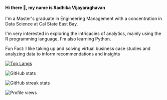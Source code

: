 #### Hi there 👋, my name is Radhika Vijayaraghavan
I'm a Master's graduate in Engineering Management with a concentration in Data Science at Cal State East Bay.

I'm very interested in exploring the intricacies of analytics, mainly using the R programming language, I'm also learning Python.

Fun Fact: I like taking up and solving virtual business case studies and analyzing data to inform recommendations and insights

[![Top Langs](https://github-readme-stats.vercel.app/api/top-langs/?username=viradhikaa)](https://github.com/anuraghazra/github-readme-stats)

![GitHub stats](https://github-readme-stats.vercel.app/api?username=viradhikaa&show_icons=true&count_private=true)  

![GitHub streak stats](https://streak-stats.demolab.com/?user=viradhikaa)  

![Profile views](https://gpvc.arturio.dev/viradhikaa)  
